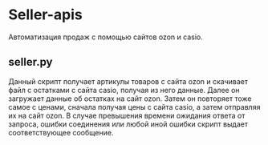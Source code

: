 # Seller-apis
Автоматизация продаж с помощью сайтов ozon и casio.
 
## seller.py

Данный скрипт получает артикулы товаров с сайта ozon и скачивает файл с остатками с сайта casio, получая из него данные. Далее он загружает данные об остатках на сайт ozon. Затем он повторяет тоже самое с ценами, сначала получая цены с сайта casio, а затем отправляя их на сайт ozon. В случае превышения времени ожидания ответа от запроса, ошибки соединения или любой иной ошибки скрипт выдает соответствующее сообщение.
